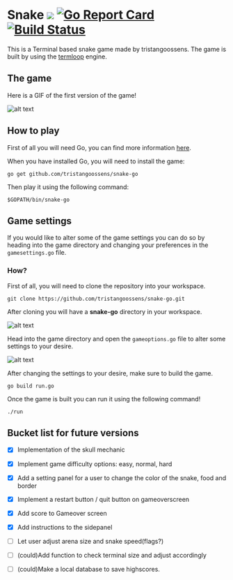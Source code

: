 # Snake [![](https://godoc.org/github.com/nathany/looper?status.svg)](https://godoc.org/github.com/tristangoossens/snake-go/game) [![Go Report Card](https://goreportcard.com/badge/github.com/tristangoossens/snake-go)](https://goreportcard.com/report/github.com/tristangoossens/snake-go) [![Build Status](https://travis-ci.com/tristangoossens/snake-go.svg?branch=master)](https://travis-ci.com/tristangoossens/snake-go)

This is a Terminal based snake game made by tristangoossens. The game is built by using the [termloop](https://github.com/JoelOtter/termloop) engine.

## The game

Here is a GIF of the first version of the game!

![alt text](https://github.com/tristangoossens/snake-go/blob/master/images/game-v1.gif "Version 1")

## How to play

First of all you will need Go, you can find more information [here](https://golang.org/).

When you have installed Go, you will need to install the game:

```shell
go get github.com/tristangoossens/snake-go
```

Then play it using the following command:

```shell
$GOPATH/bin/snake-go
```

## Game settings

If you would like to alter some of the game settings you can do so by heading into the game directory and changing your preferences in the `gamesettings.go` file.

### How?

First of all, you will need to clone the repository into your workspace.

```shell
git clone https://github.com/tristangoossens/snake-go.git
```

After cloning you will have a **snake-go** directory in your workspace.

![alt text](https://github.com/tristangoossens/snake-go/blob/master/images/game-files.png "Snake game files")

Head into the game directory and open the `gameoptions.go` file to alter some settings to your desire.

![alt text](https://github.com/tristangoossens/snake-go/blob/master/images/gameoptions-file.png "Gameoptions in ")

After changing the settings to your desire, make sure to build the game.

```shell
go build run.go
```

Once the game is built you can run it using the following command!

```shell
./run
```

## Bucket list for future versions

- [x] Implementation of the skull mechanic
- [x] Implement game difficulty options: easy, normal, hard
- [x] Add a setting panel for a user to change the color of the snake, food and border
- [x] Implement a restart button / quit button on gameoverscreen
- [x] Add score to Gameover screen
- [x] Add instructions to the sidepanel
- [ ] Let user adjust arena size and snake speed(flags?)
- [ ] (could)Add function to check terminal size and adjust accordingly
- [ ] (could)Make a local database to save highscores.


